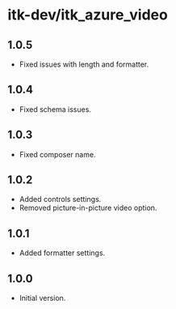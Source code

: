 # itk-dev/itk_azure_video

## 1.0.5

* Fixed issues with length and formatter.

## 1.0.4

* Fixed schema issues.

## 1.0.3

* Fixed composer name.

## 1.0.2

* Added controls settings.
* Removed picture-in-picture video option.

## 1.0.1

* Added formatter settings.

## 1.0.0

* Initial version.
